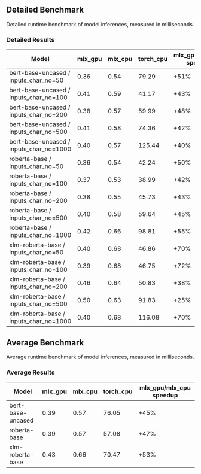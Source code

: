 ## Detailed Benchmark
Detailed runtime benchmark of model inferences, measured in milliseconds.

### Detailed Results
| Model                                   | mlx_gpu | mlx_cpu | torch_cpu | mlx_gpu/mlx_cpu speedup |
|---------------------------------------------|-------|-------|---------|-----------------------|
| bert-base-uncased / inputs_char_no=50   |   0.36 |   0.54 |  79.29 |    +51% |
| bert-base-uncased / inputs_char_no=100  |   0.41 |   0.59 |  41.17 |    +43% |
| bert-base-uncased / inputs_char_no=200  |   0.38 |   0.57 |  59.99 |    +48% |
| bert-base-uncased / inputs_char_no=500  |   0.41 |   0.58 |  74.36 |    +42% |
| bert-base-uncased / inputs_char_no=1000 |   0.40 |   0.57 | 125.44 |    +40% |
| roberta-base / inputs_char_no=50        |   0.36 |   0.54 |  42.24 |    +50% |
| roberta-base / inputs_char_no=100       |   0.37 |   0.53 |  38.99 |    +42% |
| roberta-base / inputs_char_no=200       |   0.38 |   0.55 |  45.73 |    +43% |
| roberta-base / inputs_char_no=500       |   0.40 |   0.58 |  59.64 |    +45% |
| roberta-base / inputs_char_no=1000      |   0.42 |   0.66 |  98.81 |    +55% |
| xlm-roberta-base / inputs_char_no=50    |   0.40 |   0.68 |  46.86 |    +70% |
| xlm-roberta-base / inputs_char_no=100   |   0.39 |   0.68 |  46.75 |    +72% |
| xlm-roberta-base / inputs_char_no=200   |   0.46 |   0.64 |  50.83 |    +38% |
| xlm-roberta-base / inputs_char_no=500   |   0.50 |   0.63 |  91.83 |    +25% |
| xlm-roberta-base / inputs_char_no=1000  |   0.40 |   0.68 | 116.08 |    +70% |

## Average Benchmark
Average runtime benchmark of model inferences, measured in milliseconds.

### Average Results
| Model             | mlx_gpu | mlx_cpu | torch_cpu | mlx_gpu/mlx_cpu speedup |
|-----------------------|-------|-------|---------|-----------------------|
| bert-base-uncased |   0.39 |   0.57 |  76.05 |    +45% |
| roberta-base      |   0.39 |   0.57 |  57.08 |    +47% |
| xlm-roberta-base  |   0.43 |   0.66 |  70.47 |    +53% |
